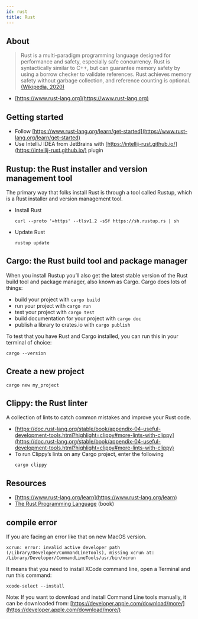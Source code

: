 ```yaml
---
id: rust
title: Rust
---
```


## About

> Rust is a multi-paradigm programming language designed for performance and safety, especially safe concurrency. Rust is syntactically similar to C++, but can guarantee memory safety by using a borrow checker to validate references. Rust achieves memory safety without garbage collection, and reference counting is optional.
> [(Wikipedia, 2020)](<https://en.wikipedia.org/wiki/Rust_(programming_language)>)

- [https://www.rust-lang.org](https://www.rust-lang.org)

## Getting started

- Follow [https://www.rust-lang.org/learn/get-started](https://www.rust-lang.org/learn/get-started)
- Use IntelliJ IDEA from JetBrains with [https://intellij-rust.github.io/](https://intellij-rust.github.io/) plugin

## Rustup: the Rust installer and version management tool

The primary way that folks install Rust is through a tool called Rustup, which is a Rust installer and version management tool.
- Install Rust
  ```shel
  curl --proto '=https' --tlsv1.2 -sSf https://sh.rustup.rs | sh
   ```
- Update Rust
  ```shell
  rustup update
  ```

## Cargo: the Rust build tool and package manager
When you install Rustup you’ll also get the latest stable version of the Rust build tool and package manager, also known as Cargo. Cargo does lots of things:

- build your project with `cargo build`
- run your project with `cargo run`
- test your project with `cargo test`
- build documentation for your project with `cargo doc`
- publish a library to crates.io with `cargo publish`

To test that you have Rust and Cargo installed, you can run this in your terminal of choice:
```shell
cargo --version
```

## Create a new project

```shell
cargo new my_project
```

## Clippy: the Rust linter
A collection of lints to catch common mistakes and improve your Rust code.

- [https://doc.rust-lang.org/stable/book/appendix-04-useful-development-tools.html?highlight=clippy#more-lints-with-clippy](https://doc.rust-lang.org/stable/book/appendix-04-useful-development-tools.html?highlight=clippy#more-lints-with-clippy)
- To run Clippy’s lints on any Cargo project, enter the following
  ```shell
  cargo clippy
  ```

## Resources

- [https://www.rust-lang.org/learn](https://www.rust-lang.org/learn)
- [The Rust Programming Language](https://doc.rust-lang.org/book/) (book)

## compile error

If you are facing an error like that on new MacOS version.
```shell
xcrun: error: invalid active developer path (/Library/Developer/CommandLineTools), missing xcrun at: /Library/Developer/CommandLineTools/usr/bin/xcrun
```
It means that you need to install XCode command line, open a Terminal and run this command:
```shell
xcode-select --install
```
Note:
If you want to download and install Command Line tools manually, it can be downloaded from: [https://developer.apple.com/download/more/](https://developer.apple.com/download/more/)

